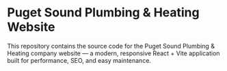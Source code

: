 # Puget Sound Plumbing & Heating Website

This repository contains the source code for the Puget Sound Plumbing & Heating company website — a modern, responsive React + Vite application built for performance, SEO, and easy maintenance.